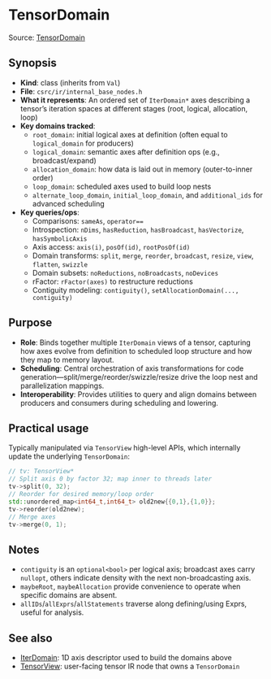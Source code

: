 # TensorDomain

Source: [TensorDomain](../../csrc/ir/internal_base_nodes.h#L415)

## Synopsis
- **Kind**: class (inherits from `Val`)
- **File**: `csrc/ir/internal_base_nodes.h`
- **What it represents**: An ordered set of `IterDomain*` axes describing a tensor’s iteration spaces at different stages (root, logical, allocation, loop)
- **Key domains tracked**:
  - `root_domain`: initial logical axes at definition (often equal to `logical_domain` for producers)
  - `logical_domain`: semantic axes after definition ops (e.g., broadcast/expand)
  - `allocation_domain`: how data is laid out in memory (outer-to-inner order)
  - `loop_domain`: scheduled axes used to build loop nests
  - `alternate_loop_domain`, `initial_loop_domain`, and `additional_ids` for advanced scheduling
- **Key queries/ops**:
  - Comparisons: `sameAs`, `operator==`
  - Introspection: `nDims`, `hasReduction`, `hasBroadcast`, `hasVectorize`, `hasSymbolicAxis`
  - Axis access: `axis(i)`, `posOf(id)`, `rootPosOf(id)`
  - Domain transforms: `split`, `merge`, `reorder`, `broadcast`, `resize`, `view`, `flatten`, `swizzle`
  - Domain subsets: `noReductions`, `noBroadcasts`, `noDevices`
  - rFactor: `rFactor(axes)` to restructure reductions
  - Contiguity modeling: `contiguity()`, `setAllocationDomain(..., contiguity)`

## Purpose
- **Role**: Binds together multiple `IterDomain` views of a tensor, capturing how axes evolve from definition to scheduled loop structure and how they map to memory layout.
- **Scheduling**: Central orchestration of axis transformations for code generation—split/merge/reorder/swizzle/resize drive the loop nest and parallelization mappings.
- **Interoperability**: Provides utilities to query and align domains between producers and consumers during scheduling and lowering.

## Practical usage
Typically manipulated via `TensorView` high-level APIs, which internally update the underlying `TensorDomain`:

```cpp
// tv: TensorView*
// Split axis 0 by factor 32; map inner to threads later
tv->split(0, 32);
// Reorder for desired memory/loop order
std::unordered_map<int64_t,int64_t> old2new{{0,1},{1,0}};
tv->reorder(old2new);
// Merge axes
tv->merge(0, 1);
```

## Notes
- `contiguity` is an `optional<bool>` per logical axis; broadcast axes carry `nullopt`, others indicate density with the next non-broadcasting axis.
- `maybeRoot`, `maybeAllocation` provide convenience to operate when specific domains are absent.
- `allIDs`/`allExprs`/`allStatements` traverse along defining/using Exprs, useful for analysis.

## See also
- [IterDomain](../../csrc/ir/internal_base_nodes.h#L83): 1D axis descriptor used to build the domains above
- [TensorView](../../csrc/ir/interface_nodes.h#L383): user-facing tensor IR node that owns a `TensorDomain`
